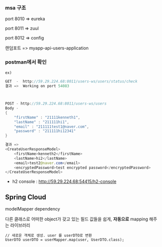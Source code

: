 ### msa 구조



port 8010 => eureka

port 8011 => zuul

port 8012 => config

랜덤포트 => myapp-api-users-application





### postman에서 확인

```java
ex)

GET  -  http://59.29.224.68:8011/users-ws/users/status/check
결과 =>  Working on port 54083



POST - http://59.29.224.68:8011/users-ws/users
Body - 
{
	"firstName" : "21111kenneth1",
	"lastName" : "211111hi1",
	"email" : "211111test1@naver.com",
	"password" : "211111hi12341"
}

결과 => 
<CreateUserResponseModel>
    <firstName>kenneth2</firstName>
    <lastName>hi2</lastName>
    <email>test2@naver.com</email>
    <encryptedPassword>test encrypted password</encryptedPassword>
</CreateUserResponseModel>
```



- h2 console : http://59.29.224.68:54415/h2-console





## Spring Cloud





modelMapper dependency

다른 클래스로 어떠한 object가 갖고 있는 필드 값들을 쉽게, **자동으로** mapping 해주는 라이브러리

```
// 새로운 객체로 생성. user 를 userDTO로 변환
UserDTO userDTO = userMapper.map(user, UserDTO.class);

```



